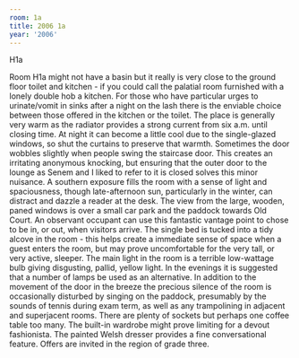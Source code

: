 ```yaml
---
room: 1a
title: 2006 1a
year: '2006'
---
```


H1a

Room H1a might not have a basin but it really is very close to the ground floor toilet and kitchen - if you could call the palatial room furnished with a lonely double hob a kitchen. For those who have particular urges to urinate/vomit in sinks after a night on the lash there is the enviable choice between those offered in the kitchen or the toilet. The place is generally very warm as the radiator provides a strong current from six a.m. until closing time. At night it can become a little cool due to the single-glazed windows, so shut the curtains to preserve that warmth. Sometimes the door wobbles slightly when people swing the staircase door. This creates an irritating anonymous knocking, but ensuring that the outer door to the lounge as Senem and I liked to refer to it is closed solves this minor nuisance. A southern exposure fills the room with a sense of light and spaciousness, though late-afternoon sun, particularly in the winter, can distract and dazzle a reader at the desk. The view from the large, wooden, paned windows is over a small car park and the paddock towards Old Court. An observant occupant can use this fantastic vantage point to chose to be in, or out, when visitors arrive. The single bed is tucked into a tidy alcove in the room - this helps create a immediate sense of space when a guest enters the room, but may prove uncomfortable for the very tall, or very active, sleeper. The main light in the room is a terrible low-wattage bulb giving disgusting, pallid, yellow light. In the evenings it is suggested that a number of lamps be used as an alternative. In addition to the movement of the door in the breeze the precious silence of the room is occasionally disturbed by singing on the paddock, presumably by the sounds of tennis during exam term, as well as any trampolining in adjacent and superjacent rooms. There are plenty of sockets but perhaps one coffee table too many. The built-in wardrobe might prove limiting for a devout fashionista. The painted Welsh dresser provides a fine conversational feature. Offers are invited in the region of grade three.